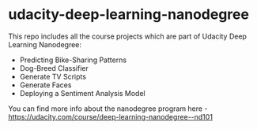 # udacity-deep-learning-nanodegree

This repo includes all the course projects which are part of Udacity Deep Learning Nanodegree:
- Predicting Bike-Sharing Patterns
- Dog-Breed Classifier
- Generate TV Scripts
- Generate Faces
- Deploying a Sentiment Analysis Model

You can find more info about the nanodegree program here - https://udacity.com/course/deep-learning-nanodegree--nd101 
